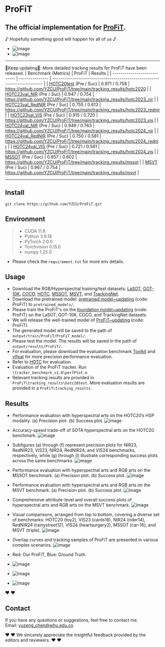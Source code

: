 # ProFiT 
## The official implementation for [ProFiT](https://www.sciencedirect.com/science/article/pii/S0924271624000856).
 ♪ Hopefully something good will happen for all of us ♪
- ![image](/fig/leaf.gif)
- ![image](/fig/rain.gif)
--------------------------------------------------------------------------------------
:running:Keep updating:running:: More detailed tracking results for ProFiT have been released.
| Benchmark (Metrics)          | ProFiT          | Results                                                                   |
| ---------------------------- | --------------- | ------------------------------------------------------------------------- |
| [HOTC20test](https://www.hsitracking.com/) (Pre / Suc)       |  0.971 / 0.758  | https://github.com/YZCU/ProFiT/tree/main/tracking_results/hotc2020        |
| [HOTC23val_NIR](https://www.hsitracking.com/) (Pre / Suc)    |  0.947 / 0.754  | https://github.com/YZCU/ProFiT/tree/main/tracking_results/hotc2023_nir    |
| [HOTC23val_RedNIR](https://www.hsitracking.com/) (Pre / Suc) |  0.755 / 0.613  | https://github.com/YZCU/ProFiT/tree/main/tracking_results/hotc2023_rednir |
| [HOTC23val_VIS](https://www.hsitracking.com/) (Pre / Suc)    |  0.915 / 0.720  | https://github.com/YZCU/ProFiT/tree/main/tracking_results/hotc2023_vis    |
| [HOTC24val_NIR](https://www.hsitracking.com/) (Pre / Suc)    |  0.949 / 0.763  | https://github.com/YZCU/ProFiT/tree/main/tracking_results/hotc2024_nir    |
| [HOTC24val_RedNIR](https://www.hsitracking.com/) (Pre / Suc) |  0.750 / 0.581  | https://github.com/YZCU/ProFiT/tree/main/tracking_results/hotc2024_rednir |
| [HOTC24val_VIS](https://www.hsitracking.com/) (Pre / Suc)    |  0.721 / 0.561  | https://github.com/YZCU/ProFiT/tree/main/tracking_results/hotc2024_vis    |
| [MSSOT](https://www.sciencedirect.com/science/article/pii/S0924271623002551) (Pre / Suc)            |  0.857 / 0.602  | https://github.com/YZCU/ProFiT/tree/main/tracking_results/mssot           |
| [MSVT](https://www.sciencedirect.com/science/article/pii/S0924271621002860) (Pre / Suc)             |  0.967 / 0.754  | https://github.com/YZCU/ProFiT/tree/main/tracking_results/msvt            |

--------------------------------------------------------------------------------------

##  Install
```
git clone https://github.com/YZCU/ProFiT.git
```
## Environment
 > * CUDA 11.8
 > * Python 3.9.18
 > * PyTorch 2.0.0
 > * Torchvision 0.15.0
 > * numpy 1.25.0 
 - Please check the `requirement.txt` for more env details.

## Usage
- Download the RGB/Hyperspectral training/test datasets: [LaSOT](https://cis.temple.edu/lasot/), [GOT-10K](http://got-10k.aitestunion.com/downloads), [COCO](http://cocodataset.org), [HOTC](https://www.hsitracking.com/hot2022/), [MSSOT](https://github.com/Chenlulu1993/SMT), [MSVT](https://github.com/polwork/HOMG), and [TrackingNet](https://tracking-net.org/#downloads).
- Download the pretrained model: [pretrained model~updating](https://pan.baidu.com/) (code: ProFiT) to `pretrained_models/`.
- Please train the ProFiT's on the [foundation model~updating](https://pan.baidu.com) (code: ProFiT) on the LaSOT, GOT-10K, COCO, and TrackingNet datasets.
- We will release the well-trained model of [ProFiT~updating](https://pan.baidu.com/) (code: ProFiT).
- The generated model will be saved to the path of `output/train/ProFiT/ProFiT_model/`.
- Please test the model. The results will be saved in the path of `output/results/ProFiT/`.
- For evaluation, please download the evaluation benchmark [Toolkit](http://cvlab.hanyang.ac.kr/tracker_benchmark/) and [vlfeat](http://www.vlfeat.org/index.html) for more precision performance evaluation.
- Refer to [HOTC](https://www.hsitracking.com/hot2022/) for evaluation.
- Evaluation of the ProFiT tracker. Run `\tracker_benchmark_v1.0\perfPlot.m`
- Relevant tracking results are provided in `ProFiT\tracking_results\hotc20test`. More evaluation results are provided in a `ProFiT\tracking_results`.

## Results


- Performance evaluation with hyperspectral arts on the HOTC20’s HSP modality. (a) Precision plot. (b) Success plot.
 ![image](/fig/hotc20.jpg)

- Accuracy-speed trade-off of SOTA hyperspectral arts on the HOTC20 benchmark.
 ![image](/fig/fps.jpg)

-  Subfigures (a) through (f) represent precision plots for NIR23, RedNIR23, VIS23, NIR24, RedNIR24, and VIS24 benchmarks, respectively, while (g) through (l) illustrate corresponding success plots across the same benchmarks.
 ![image](/fig/hotc23-24.jpg)

- Performance evaluation with hyperspectral arts and RGB arts on the MSSOT benchmark. (a) Precision plot. (b) Success plot.
 ![image](/fig/mssot.jpg)

- Performance evaluation with hyperspectral arts and RGB arts on the MSVT benchmark. (a) Precision plot. (b) Success plot. 
 ![image](/fig/msvt.jpg)

- Comprehensive attribute-level and overall success plots of hyperspectral arts and RGB arts on the MSVT benchmark. 
 ![image](/fig/msvt_attr.jpg)

- Visual comparisons, arranged from top to bottom, covering a diverse set of benchmarks: HOTC20 (toy2), VIS23 (cards16), NIR24 (rider14), RedNIR24 (rainystreet12), VIS24 (heartsurgery2), MSSOT (car-16), and MSVT (triple).
 ![image](/fig/vis.jpg)

- Overlap curves and tracking samples of ProFiT are presented in various complex scenarios.
 ![image](/fig/curve.jpg)
- Red: Our ProFiT, Blue: Ground Truth.
- ![image](/fig/duck.gif)
- ![image](/fig/leaf.gif)
- ![image](/fig/rain.gif)

:heart:  :heart:

## Contact
If you have any questions or suggestions, feel free to contact me.  
Email: yuzeng_chen@whu.edu.cn 

:heart:  :heart: We sincerely appreciate the insightful feedback provided by the editors and reviewers. :heart:  :heart:
